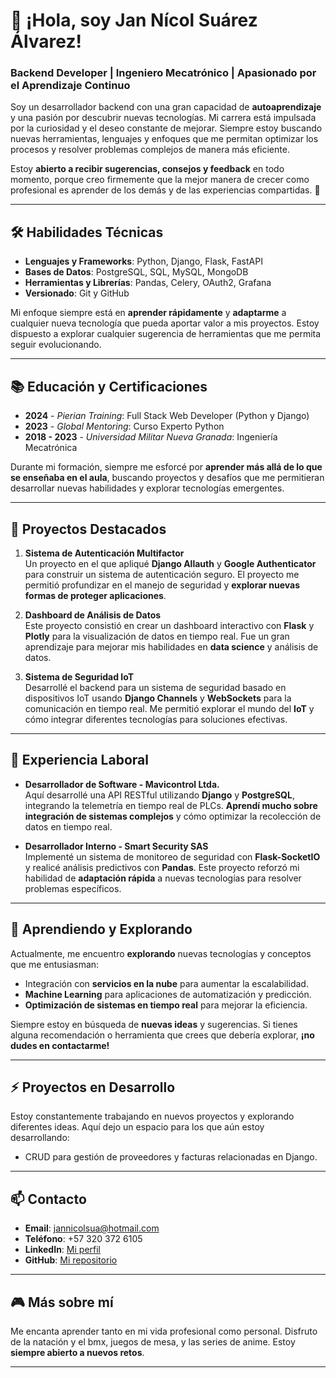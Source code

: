 # 👋 ¡Hola, soy **Jan Nícol Suárez Álvarez**!

### Backend Developer | Ingeniero Mecatrónico | Apasionado por el Aprendizaje Continuo

Soy un desarrollador backend con una gran capacidad de **autoaprendizaje** y una pasión por descubrir nuevas tecnologías. Mi carrera está impulsada por la curiosidad y el deseo constante de mejorar. Siempre estoy buscando nuevas herramientas, lenguajes y enfoques que me permitan optimizar los procesos y resolver problemas complejos de manera más eficiente.

Estoy **abierto a recibir sugerencias, consejos y feedback** en todo momento, porque creo firmemente que la mejor manera de crecer como profesional es aprender de los demás y de las experiencias compartidas. 🚀

---

## 🛠️ **Habilidades Técnicas**

- **Lenguajes y Frameworks**: Python, Django, Flask, FastAPI
- **Bases de Datos**: PostgreSQL, SQL, MySQL, MongoDB
- **Herramientas y Librerías**: Pandas, Celery, OAuth2, Grafana
- **Versionado**: Git y GitHub

Mi enfoque siempre está en **aprender rápidamente** y **adaptarme** a cualquier nueva tecnología que pueda aportar valor a mis proyectos. Estoy dispuesto a explorar cualquier sugerencia de herramientas que me permita seguir evolucionando.
<!-- ![Imagen sobre el proceso de aprendizaje continuo y tecnología](ruta_de_tu_imagen) -->


---

## 📚 **Educación y Certificaciones**

- **2024** - *Pierian Training*: Full Stack Web Developer (Python y Django)
- **2023** - *Global Mentoring*: Curso Experto Python
- **2018 - 2023** - *Universidad Militar Nueva Granada*: Ingeniería Mecatrónica

Durante mi formación, siempre me esforcé por **aprender más allá de lo que se enseñaba en el aula**, buscando proyectos y desafíos que me permitieran desarrollar nuevas habilidades y explorar tecnologías emergentes.

---

## 🚀 **Proyectos Destacados**

1. **Sistema de Autenticación Multifactor**  
   Un proyecto en el que apliqué **Django Allauth** y **Google Authenticator** para construir un sistema de autenticación seguro. El proyecto me permitió profundizar en el manejo de seguridad y **explorar nuevas formas de proteger aplicaciones**.


2. **Dashboard de Análisis de Datos**  
   Este proyecto consistió en crear un dashboard interactivo con **Flask** y **Plotly** para la visualización de datos en tiempo real. Fue un gran aprendizaje para mejorar mis habilidades en **data science** y análisis de datos.


3. **Sistema de Seguridad IoT**  
   Desarrollé el backend para un sistema de seguridad basado en dispositivos IoT usando **Django Channels** y **WebSockets** para la comunicación en tiempo real. Me permitió explorar el mundo del **IoT** y cómo integrar diferentes tecnologías para soluciones efectivas.


---

## 💼 **Experiencia Laboral**

- **Desarrollador de Software - Mavicontrol Ltda.**  
  Aquí desarrollé una API RESTful utilizando **Django** y **PostgreSQL**, integrando la telemetría en tiempo real de PLCs. **Aprendí mucho sobre integración de sistemas complejos** y cómo optimizar la recolección de datos en tiempo real.

- **Desarrollador Interno - Smart Security SAS**  
  Implementé un sistema de monitoreo de seguridad con **Flask-SocketIO** y realicé análisis predictivos con **Pandas**. Este proyecto reforzó mi habilidad de **adaptación rápida** a nuevas tecnologías para resolver problemas específicos.

---

## 🌱 **Aprendiendo y Explorando**

Actualmente, me encuentro **explorando** nuevas tecnologías y conceptos que me entusiasman:
- Integración con **servicios en la nube** para aumentar la escalabilidad.
- **Machine Learning** para aplicaciones de automatización y predicción.
- **Optimización de sistemas en tiempo real** para mejorar la eficiencia.

Siempre estoy en búsqueda de **nuevas ideas** y sugerencias. Si tienes alguna recomendación o herramienta que crees que debería explorar, **¡no dudes en contactarme!**

---

## ⚡ **Proyectos en Desarrollo**

Estoy constantemente trabajando en nuevos proyectos y explorando diferentes ideas. Aquí dejo un espacio para los que aún estoy desarrollando:

- CRUD para gestión de proveedores y facturas relacionadas en Django.

---

## 📫 **Contacto**

- **Email**: jannicolsua@hotmail.com  
- **Teléfono**: +57 320 372 6105  
- **LinkedIn**: [Mi perfil](https://www.linkedin.com/in/jan-nicol-suarez-alvarez-972435254)  
- **GitHub**: [Mi repositorio](https://github.com/JanSua)

---

## 🎮 **Más sobre mí**

Me encanta aprender tanto en mi vida profesional como personal. Disfruto de la natación y el bmx, juegos de mesa, y las series de anime. Estoy **siempre abierto a nuevos retos**.

---

